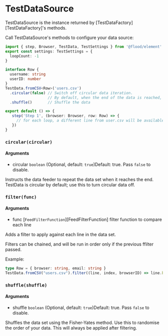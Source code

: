 # TestDataSource

TestDataSource is the instance returned by [TestDataFactory][TestDataFactory]'s methods.


Call TestDataSource's methods to configure your data source:

```typescript
import { step, Browser, TestData, TestSettings } from '@flood/element'
export const settings: TestSettings = {
  loopCount: -1
}

interface Row {
  username: string
  userID: number
}
TestData.fromCSV<Row>('users.csv')
  .circular(false) // Switch off circular data iteration.
                   // By default, when the end of the data is reached, it wraps to the beginning.
  .shuffle()       // Shuffle the data

export default () => {
   step('Step 1', (browser: Browser, row: Row) => {
     // for each loop, a different line from user.csv will be available as `row`
   })
}
```


### `circular(circular)`



#### Arguments

-   circular `boolean` (Optional, default: `true`)Default: true. Pass `false` to disable.








Instructs the data feeder to repeat the data set when it reaches the end. TestData is circular by default; use this to turn circular data off.





### `filter(func)`



#### Arguments

-   func [`FeedFilterFunction`][FeedFilterFunction] filter function to compare each line








Adds a filter to apply against each line in the data set.


Filters can be chained, and will be run in order only if the previous ffilter passed.

Example:

```typescript
type Row = { browser: string, email: string }
TestData.fromCSV("users.csv").filter((line, index, browserID) => line.browser === browserID)
```


### `shuffle(shuffle)`



#### Arguments

-   shuffle `boolean` (Optional, default: `true`)Default: true. Pass `false` to disable.








Shuffles the data set using the Fisher-Yates method. Use this to randomise the order of your data. This will always be applied after filtering.




